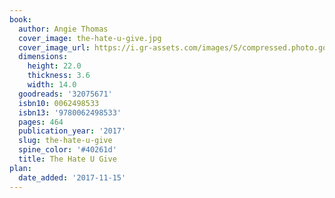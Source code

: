 ```yaml
---
book:
  author: Angie Thomas
  cover_image: the-hate-u-give.jpg
  cover_image_url: https://i.gr-assets.com/images/S/compressed.photo.goodreads.com/books/1476284759l/32075671._SX98_.jpg
  dimensions:
    height: 22.0
    thickness: 3.6
    width: 14.0
  goodreads: '32075671'
  isbn10: 0062498533
  isbn13: '9780062498533'
  pages: 464
  publication_year: '2017'
  slug: the-hate-u-give
  spine_color: '#40261d'
  title: The Hate U Give
plan:
  date_added: '2017-11-15'
---
```

